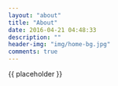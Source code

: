 ```yaml
---
layout: "about"
title: "About"
date: 2016-04-21 04:48:33
description: ""
header-img: "img/home-bg.jpg"
comments: true
---
```


{{ placeholder }}